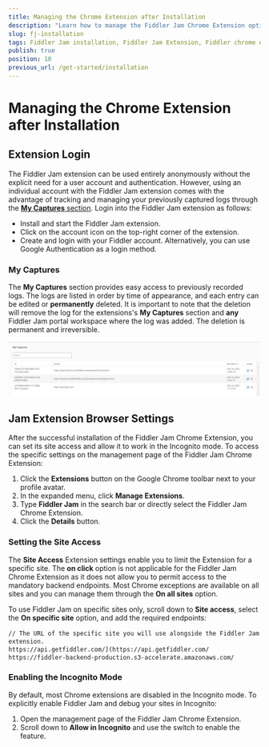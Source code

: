 ```yaml
---
title: Managing the Chrome Extension after Installation
description: "Learn how to manage the Fiddler Jam Chrome Extension options after its successful installation."
slug: fj-installation
tags: Fiddler Jam installation, Fiddler Jam Extension, Fiddler chrome extension, Jam Chrome extension
publish: true
position: 10
previous_url: /get-started/installation
---
```


# Managing the Chrome Extension after Installation


## Extension Login

The Fiddler Jam extension can be used entirely anonymously without the explicit need for a user account and authentication. However, using an individual account with the Fiddler Jam extension comes with the advantage of tracking and managing your previously captured logs through the [**My Captures** section](#my-captures). Login into the Fiddler Jam extension as follows:

- Install and start the Fiddler Jam extension.
- Click on the account icon on the top-right corner of the extension.
- Create and login with your Fiddler account. Alternatively, you can use Google Authentication as a login method.

### My Captures

The **My Captures** section provides easy access to previously recorded logs. The logs are listed in order by time of appearance, and each entry can be edited or **permanently** deleted. It is important to note that the deletion will remove the log for the extensions's **My Captures** section and **any** Fiddler Jam portal workspace where the log was added. The deletion is permanent and irreversible.

![My Captures section in Fiddler Jam extension](../images/ext/ext-images/extension-my-captures.png)

## Jam Extension Browser Settings

After the successful installation of the Fiddler Jam Chrome Extension, you can set its site access and allow it to work in the Incognito mode. To access the specific settings on the management page of the Fiddler Jam Chrome Extension:

1. Click the **Extensions** button on the Google Chrome toolbar next to your profile avatar.
1. In the expanded menu, click **Manage Extensions**.
1. Type **Fiddler Jam** in the search bar or directly select the Fiddler Jam Chrome Extension.
1. Click the **Details** button.

### Setting the Site Access

The **Site Access** Extension settings enable you to limit the Extension for a specific site. The **on click** option is not applicable for the Fiddler Jam Chrome Extension as it does not allow you to permit access to the mandatory backend endpoints. Most Chrome exceptions are available on all sites and you can manage them through the **On all sites** option.

To use Fiddler Jam on specific sites only, scroll down to **Site access**, select the **On specific site** option, and add the required endpoints:

```
// The URL of the specific site you will use alongside the Fiddler Jam extension.
https://api.getfiddler.com/](https://api.getfiddler.com/
https://fiddler-backend-production.s3-accelerate.amazonaws.com/
```

### Enabling the Incognito Mode

By default, most Chrome extensions are disabled in the Incognito mode. To explicitly enable Fiddler Jam and debug your sites in Incognito:

1. Open the management page of the Fiddler Jam Chrome Extension.
1. Scroll down to **Allow in Incognito** and use the switch to enable the feature.
